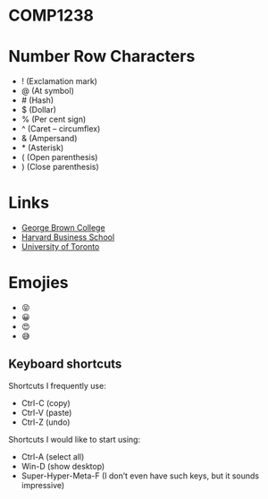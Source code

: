 # COMP1238
# Number Row Characters
- ! (Exclamation mark)
- @ (At symbol)
- \# (Hash)
- $ (Dollar)
- % (Per cent sign)
- ^ (Caret – circumflex)
- & (Ampersand)
- \* (Asterisk)
- ( (Open parenthesis)
- ) (Close parenthesis)
  
# Links
- [George Brown College](https://www.georgebrown.ca/)
- [Harvard Business School](https://online.hbs.edu/courses/?c1=GAW_SE_NW&source=CA_BRND_GEN&cr2=search__-__nw__-__ca__-__branded__-__audience&kw=harvard_university_exm&cr5=670613894761&cr7=c&gad_source=1&gclid=Cj0KCQjwxsm3BhDrARIsAMtVz6PyNmon6g5Hp-NeY90E1pZypAWmA1xbKmKl8seIcE8cat9ZsR9k8jIaAupEEALw_wcB)
- [University of Toronto](https://www.utoronto.ca/)
  
# Emojies 
- :stuck_out_tongue_closed_eyes:
- :grinning:
- :heart_eyes:
- :sweat_smile:
  
## Keyboard shortcuts
Shortcuts I frequently use: 
- Ctrl-C (copy)
- Ctrl-V (paste)
- Ctrl-Z (undo)

Shortcuts I would like to start using: 
- Ctrl-A (select all)
- Win-D (show desktop)
- Super-Hyper-Meta-F (I don’t even have such keys, but it sounds impressive)

